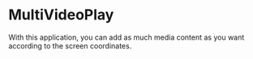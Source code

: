 # MultiVideoPlay

<p>With this application, you can add as much media content as you want according to the screen coordinates.</p>
